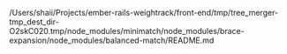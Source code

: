 /Users/shaii/Projects/ember-rails-weightrack/front-end/tmp/tree_merger-tmp_dest_dir-O2skC020.tmp/node_modules/minimatch/node_modules/brace-expansion/node_modules/balanced-match/README.md
